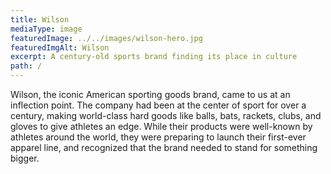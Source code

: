 ```yaml
---
title: Wilson
mediaType: image
featuredImage: ../../images/wilson-hero.jpg
featuredImgAlt: Wilson
excerpt: A century-old sports brand finding its place in culture
path: /
---
```

Wilson, the iconic American sporting goods brand, came to us at an inflection point. The company had been at the center of sport for over a century, making world-class hard goods like balls, bats, rackets, clubs, and gloves to give athletes an edge. While their products were well-known by athletes around the world, they were preparing to launch their first-ever apparel line, and recognized that the brand needed to stand for something bigger.